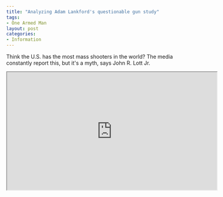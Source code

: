 ```yaml
---
title: "Analyzing Adam Lankford's questionable gun study"
tags:
- One Armed Man
layout: post
categories:
- Information
---
```


Think the U.S. has the most mass shooters in the world? The media constantly report this, but it's a myth, says John R. Lott Jr.

<iframe width="560" height="315" src="https://www.youtube.com/embed/lXGgI2E5JUw" title="Media Hype Questionable Gun Control Study"></iframe>